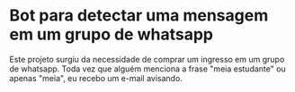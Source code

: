 # Bot para detectar uma mensagem em um grupo de whatsapp
Este projeto surgiu da necessidade de comprar um ingresso em um grupo de whatsapp. Toda vez que alguém menciona a frase "meia estudante" ou apenas "meia", eu recebo um e-mail avisando.